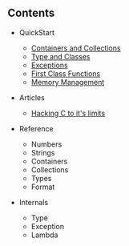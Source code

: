 Contents
--------

* QuickStart
    * [Containers and Collections](/documentation/containers)
    * [Type and Classes](/documentation/types)
    * [Exceptions](/documentation/exceptions)
    * [First Class Functions](/documentation/functions)
    * [Memory Management](/documentation/memory)
    
    
* Articles
    * [Hacking C to it's limits](/documentation/hacking)
    
    
* Reference
    * Numbers
    * Strings
    * Containers
    * Collections
    * Types
    * Format

    
* Internals
    * Type
    * Exception
    * Lambda